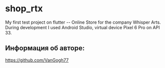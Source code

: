 # shop_rtx

My first test project on flutter -- Online Store for the company Whisper Arts. During development I used Android Studio,
virtual device Pixel 6 Pro on API 33.


## Информация об авторе:
https://github.com/VanGogh77